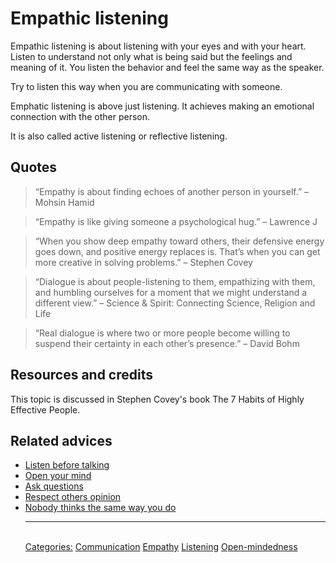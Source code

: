 # Empathic listening

Empathic listening is about listening with your eyes and with your heart. Listen to understand not only what is being said but the feelings and meaning of it.
You listen the behavior and feel the same way as the speaker.

Try to listen this way when you are communicating with someone.

Emphatic listening is above just listening. It achieves making an emotional connection with the other person.

It is also called active listening or reflective listening.

## Quotes

> “Empathy is about finding echoes of another person in yourself.” – Mohsin Hamid

> “Empathy is like giving someone a psychological hug.” – Lawrence J

> “When you show deep empathy toward others, their defensive energy goes down, and positive energy replaces is. That’s when you can get more creative in solving problems.” – Stephen Covey

> “Dialogue is about people-listening to them, empathizing with them, and humbling ourselves for a moment that we might understand a different view.” – Science & Spirit: Connecting Science, Religion and Life

> “Real dialogue is where two or more people become willing to suspend their certainty in each other’s presence.” – David Bohm

## Resources and credits

This topic is discussed in Stephen Covey's book The 7 Habits of Highly Effective People.

## Related advices

- [Listen before talking](../Listen%20before%20talking/index.md)
- [Open your mind](../Open%20your%20mind/index.md)
- [Ask questions](../Ask%20questions/index.md)
- [Respect others opinion](../Respect%20others%20opinion/index.md)
- [Nobody thinks the same way you do](../Nobody%20thinks%20the%20same%20way%20you%20do/index.md)<hr/><br/>[Categories:](../Categories/index.md) [Communication](../Categories/Communication.md) [Empathy](../Categories/Empathy.md) [Listening](../Categories/Listening.md) [Open-mindedness](../Categories/Open-mindedness.md)